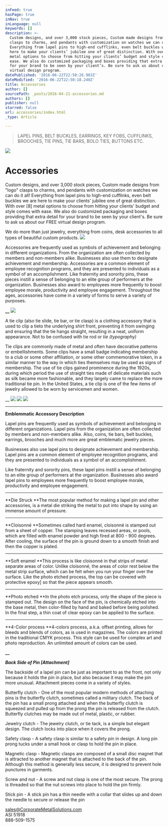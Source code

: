 ```yaml
---
inFeed: true
hasPage: true
inNav: true
inLanguage: null
keywords: []
description: >-
  Custom designs, and over 3,000 stock pieces, Custom made designs from “logo”
  clasps to charms, and pendants with customization on watches we can do it all!
  Everything from lapel pins to high-end cufflinks, even belt buckles we are
  here to make your clients’ jubilee one of great distinction. With over [8]
  metal options to choose from hitting your clients’ budget and style comes with
  ease. We also do customized packaging and boxes providing that extra detail
  for your brand to be seen by your client’s. Be sure to ask us about our FREE
  virtual design program.
datePublished: '2016-06-22T22:50:26.963Z'
dateModified: '2016-06-22T22:50:18.240Z'
title: Accessories
author: []
sourcePath: _posts/2016-04-21-accessories.md
authors: []
publisher: null
starred: false
url: accessories/index.html
_type: Article

---
```

> LAPEL PINS, BELT BUCKLES, EARRINGS, KEY FOBS, CUFFLINKS, BROOCHES, TIE PINS, TIE BARS, BOLO TIES, BUTTONS ETC.

![](https://the-grid-user-content.s3-us-west-2.amazonaws.com/d628c0b0-196f-4ebc-a678-71b7523c08d0.jpg)

# Accessories

Custom designs, and over 3,000 stock pieces, Custom made designs from "logo" clasps to charms, and pendants with customization on watches we can do it all! Everything from lapel pins to high-end cufflinks, even belt buckles we are here to make your clients' jubilee one of great distinction. With over \[8\] metal options to choose from hitting your clients' budget and style comes with ease. We also do customized packaging and boxes providing that extra detail for your brand to be seen by your client's. Be sure to ask us about our FREE virtual design program.

We do more than just jewelry, everything from coins, desk accessories to all types of beautiful custom products. ![](https://the-grid-user-content.s3-us-west-2.amazonaws.com/03247ed7-9282-44e7-a155-3438dec0aa45.jpg)

Accessories are frequently used as symbols of achievement and belonging in different organizations. From the organization are often collected by members and non-members alike. Businesses also use them to designate achievement and membership. Accessories are a common element of employee recognition programs, and they are presented to individuals as a symbol of an accomplishment. Like fraternity and sorority pins, these pieces instill a sense of belonging to an elite group of performers at the organization. Businesses also award to employees more frequently to boost employee morale, productivity and employee engagement. Throughout the ages, accessories have come in a variety of forms to serve a variety of purposes.

**__**
![](https://the-grid-user-content.s3-us-west-2.amazonaws.com/ffdb3626-4620-4e32-ba83-5514c9eed5f7.png)

A tie clip (also tie slide, tie bar, or tie clasp) is a clothing accessory that is used to clip a tieto the underlying shirt front, preventing it from swinging and ensuring that the tie hangs straight, resulting in a neat, uniform appearance. Not to be confused with tie rod or _tie (typography)_

Tie clips are commonly made of metal and often have decorative patterns or embellishments. Some clips have a small badge indicating membership to a club or some other affiliation, or some other commemorative token, in a similar manner to the way in which ties themselves may be used as signs of membership. The use of tie clips gained prominence during the 1920s, during which period the use of straight ties made of delicate materials such as silk became more fashionable, and they largely came to replace the more traditional tie pin. In the United States, a tie clip is one of the few items of jewelry allowed to be worn by servicemen and women.

__
![](https://the-grid-user-content.s3-us-west-2.amazonaws.com/b1c18357-fba2-47f1-8f6b-73c75377e36d.jpg)
![](https://the-grid-user-content.s3-us-west-2.amazonaws.com/42e336ae-bc74-490d-b837-b6405bc4a5d3.jpg)
![](https://the-grid-user-content.s3-us-west-2.amazonaws.com/0afebecc-1fb2-4564-bd59-e58e5e5cf96f.jpg)

****

**Emblemmatic Accessory Description**

Lapel pins are frequently used as symbols of achievement and belonging in different organizations. Lapel pins from the organization are often collected by members and non-members alike. Also, coins, tie bars, belt buckles, earrings, brooches and much more are great emblematic jewelry pieces.

Businesses also use lapel pins to designate achievement and membership. Lapel pins are a common element of employee recognition programs, and they are presented to individuals as a symbol of an accomplishment.

Like fraternity and sorority pins, these lapel pins instill a sense of belonging to an elite group of performers at the organization. Businesses also award lapel pins to employees more frequently to boost employee morale, productivity and employee engagement.

****

**Die Struck **The most popular method for making a lapel pin and other accessories, is a metal die striking the metal to put into shape by using an immense amount of pressure.

****

**Cloisonné **Sometimes called hard enamel, cloisonné is stamped out from a sheet of copper. The stamping leaves recessed areas, or pools, which are filled with enamel powder and high fired at 800 - 900 degrees. After cooling, the surface of the pin is ground down to a smooth finish and then the copper is plated.

****

**Soft enamel **This process is like cloisonné in that strips of metal separate areas of color. Unlike cloisonné, the areas of color rest below the metal strip surface, which can be felt when you run your finger over the surface. Like the photo etched process, the top can be covered with protective epoxy\] so that the piece appears smooth.

****

**Photo etched **In the photo etch process, only the shape of the piece is stamped out. The design on the face of the pin, is chemically etched into the base metal, then color-filled by hand and baked before being polished. In the final step, a thin coat of clear epoxy can be applied to the surface.

****

**4-Color process **4-colors process, a.k.a. offset printing, allows for bleeds and blends of colors, as is used in magazines. The colors are printed in the traditional CMYK process. This style can be used for complex art and photo reproduction. An unlimited amount of colors can be used.

**__**

_**Back Side of Pin \[Attachment\]**_

The backside of a lapel pin can be just as important to as the front, not only because it holds the pin in place, but also because it may make the pin more unusual. Attachment pieces come in a variety of styles.

Butterfly clutch - One of the most popular modern methods of attaching pins is the butterfly clutch, sometimes called a military clutch. The back of the pin has a small prong attached and when the butterfly clutch is squeezed and pulled up from the prong the pin is released from the clutch. Butterfly clutches may be made out of metal, plastic, or rubber.

Jewelry clutch - The jewelry clutch, or tie tack, is a simple but elegant design. The clutch locks into place when it covers the prong.

Safety clasp - A safety clasp is similar to a safety pin in design. A long pin prong tucks under a small hook or clasp to hold the pin in place.

Magnetic clasp - Magnetic clasps are composed of a small disc magnet that is attracted to another magnet that is attached to the back of the pin. Although this method is generally less secure, it is designed to prevent hole punctures in garments.

Screw and nut - A screw and nut clasp is one of the most secure. The prong is threaded so that the nut screws into place to hold the pin firmly.

Stick pin - A stick pin has a thin needle with a collar that slides up and down the needle to secure or release the pin

sales@CorporateMetalSolutions.com  
ASI 51918   
888-509-1575